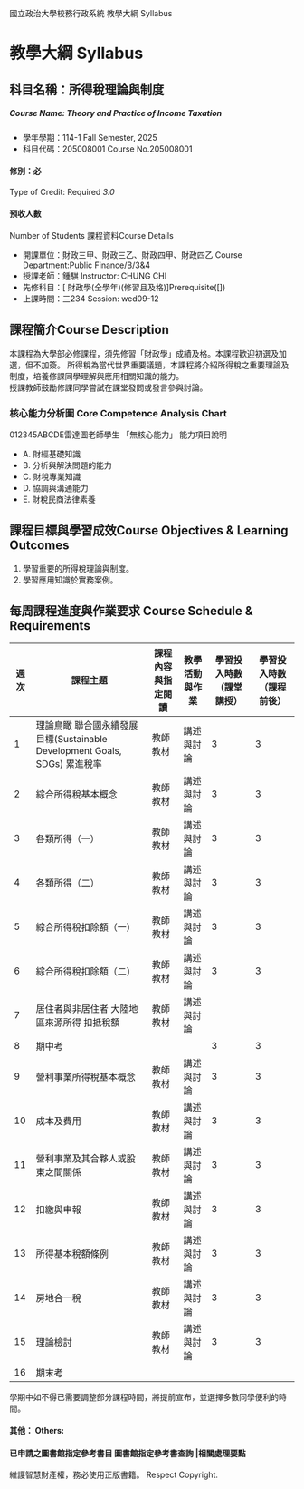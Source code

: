 國立政治大學校務行政系統 教學大綱 Syllabus
# 教學大綱 Syllabus
##  科目名稱：所得稅理論與制度 
#####  Course Name: Theory and Practice of Income Taxation
  * 學年學期：114-1 Fall Semester, 2025 
  * 科目代碼：205008001 Course No.205008001
#### 修別：必
Type of Credit: Required 
_3.0_
#### 預收人數
Number of Students
課程資料Course Details
  * 開課單位：財政三甲、財政三乙、財政四甲、財政四乙 Course Department:Public Finance/B/3&4 
  * 授課老師：鍾騏 Instructor: CHUNG CHI 
  * 先修科目：[ 財政學(全學年)(修習且及格)]Prerequisite([])
  * 上課時間：三234 Session: wed09-12
##  課程簡介Course Description
本課程為大學部必修課程，須先修習「財政學」成績及格。本課程歡迎初選及加選，但不加簽。
所得稅為當代世界重要議題，本課程將介紹所得稅之重要理論及制度，培養修課同學理解與應用相關知識的能力。  
授課教師鼓勵修課同學嘗試在課堂發問或發言參與討論。  
###  核心能力分析圖 Core Competence Analysis Chart
012345ABCDE雷達圖老師學生
「無核心能力」 
能力項目說明
  * A. 財經基礎知識
  * B. 分析與解決問題的能力
  * C. 財稅專業知識
  * D. 協調與溝通能力
  * E. 財稅民商法律素養
##  課程目標與學習成效Course Objectives & Learning Outcomes 
1. 學習重要的所得稅理論與制度。  
2. 學習應用知識於實務案例。  
##  每周課程進度與作業要求 Course Schedule & Requirements
週次 |  課程主題 |  課程內容與指定閱讀 |  教學活動與作業 |  學習投入時數（課堂講授） |  學習投入時數（課程前後）  
---|---|---|---|---|---  
1 |  理論鳥瞰 聯合國永續發展目標(Sustainable Development Goals, SDGs) 累進稅率 |  教師教材 |  講述與討論 |  3 |  3  
2 |  綜合所得稅基本概念 |  教師教材 |  講述與討論 |  3 |  3  
3 |  各類所得（一） |  教師教材 |  講述與討論 |  3 |  3  
4 |  各類所得（二） |  教師教材 |  講述與討論 |  3 |  3  
5 |  綜合所得稅扣除額（一） |  教師教材 |  講述與討論 |  3 |  3  
6 |  綜合所得稅扣除額（二） |  教師教材 |  講述與討論 |  3 |  3  
7 |  居住者與非居住者 大陸地區來源所得 扣抵稅額 |  教師教材 |  講述與討論 |  |   
8 |  期中考 |  |  |  3 |  3  
9 |  營利事業所得稅基本概念 |  教師教材 |  講述與討論 |  3 |  3  
10 |  成本及費用 |  教師教材 |  講述與討論 |  3 |  3  
11 |  營利事業及其合夥人或股東之間關係 |  教師教材 |  講述與討論 |  3 |  3  
12 |  扣繳與申報 |  教師教材 |  講述與討論 |  3 |  3  
13 |  所得基本稅額條例 |  教師教材 |  講述與討論 |  3 |  3  
14 |  房地合一稅 |  教師教材 |  講述與討論 |  3 |  3  
15 |  理論檢討 |  教師教材 |  講述與討論 |  3 |  3  
16 |  期末考 |  |  |  |   
學期中如不得已需要調整部分課程時間，將提前宣布，並選擇多數同學便利的時間。
####  其他： Others:
####  已申請之圖書館指定參考書目  圖書館指定參考書查詢 |相關處理要點
維護智慧財產權，務必使用正版書籍。 Respect Copyright.